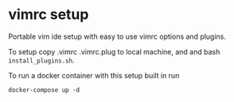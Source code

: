 # vimrc setup
Portable vim ide setup with easy to use vimrc options and plugins.

To setup copy .vimrc  .vimrc.plug to local machine, and and bash `install_plugins.sh`.

To run a docker container with this setup built in run 

```docker-compose up -d```
